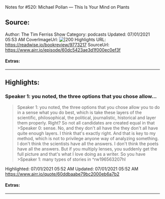 Notes for #520: Michael Pollan — This Is Your Mind on Plants

## Source:
Author: The Tim Ferriss Show
Category: podcasts
Updated: 07/01/2021 05:53 AM
CoverImageUrl: 
![|200](https://content.production.cdn.art19.com/images/69/10/10/fb/691010fb-625e-4abe-993c-a57228b28dbe/91cb53ae0d5dbb379b9dffecf0a772593891d0d09bbe6d90ee746edbdb79e3ec75584f2ceb8260e9f675a90c05419b9b99842a76905b686f0f51c1a9d3e227ab.jpeg)
Highlights URL: https://readwise.io/bookreview/9773217
SourceUrl: https://www.airr.io/episode/60dc5423ae3d1f000ec0ef3f


#### Extras:




 
-----
 ## Highlights:

### Speaker 1: you noted, the three options that you chose allow...
>Speaker 1: you noted, the three options that you chose allow you to do in a sense what you do best, which is take these layers of the scientific, philosophical, the political, journalistic, historical and layer them properly. Right? So not all candidates are created equal in that
&gt;Speaker 0: sense. No, and they don&#39;t all have the they don&#39;t all have quite enough layers. I think that&#39;s exactly right. And that is key to my method, which is not to privilege anyone way of analyzing something. I don&#39;t think the scientists have all the answers. I don&#39;t think the poets have all the answers. But if you multiply lenses, you suddenly get the full picture and that&#39;s what I love doing as a writer. So you have
&gt;Speaker 1: many types of stories in ^rw196563207hl


Highlighted: 07/01/2021 05:52 AM
Updated: 07/01/2021 05:52 AM
https://www.airr.io/quote/60ddbaabe79bc2000eb6a7b2


#### Extras:





------

